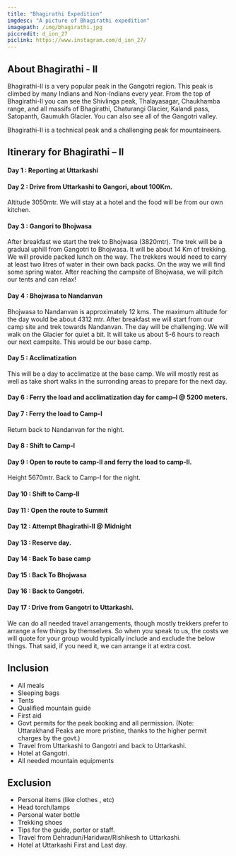 ```yaml
---
title: "Bhagirathi Expedition"
imgdesc: "A picture of Bhagirathi expedition"
imagepath: /img/bhagirathi.jpg
piccredit: d_ion_27
piclink: https://www.instagram.com/d_ion_27/
---
```


## About Bhagirathi - II
Bhagirathi-II is a very popular peak in the Gangotri region. This peak is climbed by many Indians and Non-Indians every year. From the top of Bhagirathi-II you can see the Shivlinga peak, Thalayasagar, Chaukhamba range, and all massifs of Bhagirathi, Chaturangi Glacier, Kalandi pass, Satopanth, Gaumukh Glacier. You can also see all of the Gangotri valley.

Bhagirathi-II is a technical peak and a challenging peak for mountaineers.

## Itinerary for Bhagirathi – II

#### Day 1 : Reporting at Uttarkashi

#### Day 2 : Drive from Uttarkashi to Gangori, about 100Km.
Altitude 3050mtr.
We will stay at a hotel and the food will be from our own kitchen.

#### Day 3 : Gangori to Bhojwasa
After breakfast we start the trek to Bhojwasa (3820mtr). The trek will be a gradual uphill from Gangotri to Bhojwasa. It will be about 14 Km of trekking. We will provide packed lunch on the way. The trekkers would need to carry at least two litres of water in their own back packs. On the way we will find some spring water. After reaching the campsite of Bhojwasa, we will pitch our tents and can relax!


#### Day 4 : Bhojwasa to Nandanvan
Bhojwasa to Nandanvan is approximately 12 kms. The maximum altitude for the day would be about 4312 mtr. After breakfast we will start from our camp site and trek towards Nandanvan. The day will be challenging. We will walk on the Glacier for quiet a bit. It will take us about 5-6 hours to reach our next campsite. This would be our base camp.


#### Day 5 : Acclimatization

This will be a day to acclimatize at the base camp. We will mostly rest as well as take short walks in the surronding areas to prepare for the next day.

#### Day 6 : Ferry the load and acclimatization day for camp–I @ 5200 meters.
#### Day 7 : Ferry the load to Camp-I
 Return back to Nandanvan for the night.
#### Day 8 : Shift to Camp-I
#### Day 9 :  Open to route to camp-II and ferry the load to camp-II.
  Height 5670mtr. Back to Camp-I for the night.
#### Day 10 : Shift to Camp-II
#### Day 11 : Open the route to Summit
#### Day 12 : Attempt Bhagirathi-II @ Midnight
#### Day 13 : Reserve day.
#### Day 14 : Back To base camp
#### Day 15 : Back To Bhojwasa
#### Day 16 : Back to Gangotri.
#### Day 17 : Drive from Gangotri to Uttarkashi.

We can do all needed travel arrangements, though mostly trekkers prefer to arrange a few things by themselves. So when you speak to us, the costs we will quote for your group would typically include and exclude the below things. That said, if you need it, we can arrange it at extra cost.


## Inclusion
  - All meals
  - Sleeping bags
  - Tents
  - Qualified mountain guide
  - First aid
  - Govt permits for the peak booking and all permission. (Note: Uttarakhand Peaks are more pristine, thanks to the higher permit charges by the govt.)
  - Travel from Uttarkashi to Gangotri and back to Uttarkashi.
  - Hotel at Gangotri.
  - All needed mountain equipments


## Exclusion
   - Personal items (like clothes , etc)
   - Head torch/lamps
   - Personal water bottle
   - Trekking shoes
   - Tips for the guide, porter or staff.
   - Travel from Dehradun/Haridwar/Rishikesh to Uttarkashi.
   - Hotel at Uttarkashi First and Last day.
